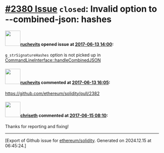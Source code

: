 # [\#2380 Issue](https://github.com/ethereum/solidity/issues/2380) `closed`: Invalid option to --combined-json: hashes

#### <img src="https://avatars.githubusercontent.com/u/1459783?u=d728b1a38dad357290f7b8d69d34b41b09b6fbaf&v=4" width="50">[ruchevits](https://github.com/ruchevits) opened issue at [2017-06-13 14:00](https://github.com/ethereum/solidity/issues/2380):

`g_strSignatureHashes` option is not picked up in [CommandLineInterface::handleCombinedJSON](https://github.com/ethereum/solidity/blob/002df12d13fb423be641878a20b73bd10f90a6df/solc/CommandLineInterface.cpp#L825)



#### <img src="https://avatars.githubusercontent.com/u/1459783?u=d728b1a38dad357290f7b8d69d34b41b09b6fbaf&v=4" width="50">[ruchevits](https://github.com/ruchevits) commented at [2017-06-13 16:05](https://github.com/ethereum/solidity/issues/2380#issuecomment-308166474):

https://github.com/ethereum/solidity/pull/2382

#### <img src="https://avatars.githubusercontent.com/u/9073706?v=4" width="50">[chriseth](https://github.com/chriseth) commented at [2017-06-15 08:10](https://github.com/ethereum/solidity/issues/2380#issuecomment-308660934):

Thanks for reporting and fixing!


-------------------------------------------------------------------------------



[Export of Github issue for [ethereum/solidity](https://github.com/ethereum/solidity). Generated on 2024.12.15 at 06:45:24.]
